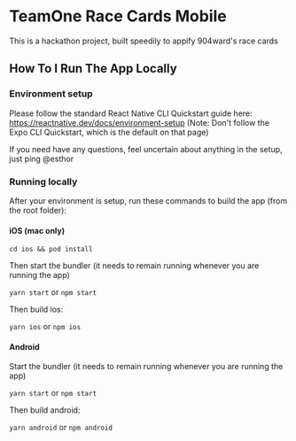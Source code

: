 # TeamOne Race Cards Mobile

This is a hackathon project, built speedily to appify 904ward's race cards

## How To I Run The App Locally

### Environment setup

Please follow the standard React Native CLI Quickstart guide here: <https://reactnative.dev/docs/environment-setup>
(Note: Don't follow the Expo CLI Quickstart, which is the default on that page)

If you need have any questions, feel uncertain about anything in the setup, just ping @esthor

### Running locally

After your environment is setup, run these commands to build the app (from the root folder):

#### iOS (mac only)

`cd ios && pod install`

Then start the bundler (it needs to remain running whenever you are running the app)

`yarn start` or `npm start`

Then build ios:

`yarn ios` or `npm ios`

#### Android

Start the bundler (it needs to remain running whenever you are running the app)

`yarn start` or `npm start`

Then build android:

`yarn android` or `npm android`
